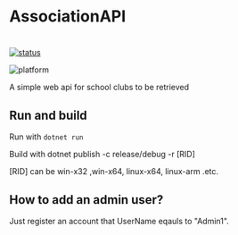 # AssociationAPI

<h1 align="center">
</h1>

<a href="[Actions · SakuranaRanbom/AssociationAPI (github.com)](https://github.com/SakuranaRanbom/AssociationAPI/actions)">![status](https://img.shields.io/github/workflow/status/SakuranaRanbom/AssociationAPI/CI?style=for-the-badge)</a>

![platform](https://img.shields.io/badge/platform-win--x64%20%7C%20linux--x64%20%7C%20linux--arm%20%7C%20win--arm-green?style=for-the-badge)

A simple web api for school clubs to be retrieved

## Run and build

Run with `dotnet run`

Build with dotnet publish -c release/debug -r [RID]

[RID] can be win-x32 ,win-x64, linux-x64, linux-arm .etc.

## How to add an admin user?

Just register an account that UserName eqauls to "Admin1".











